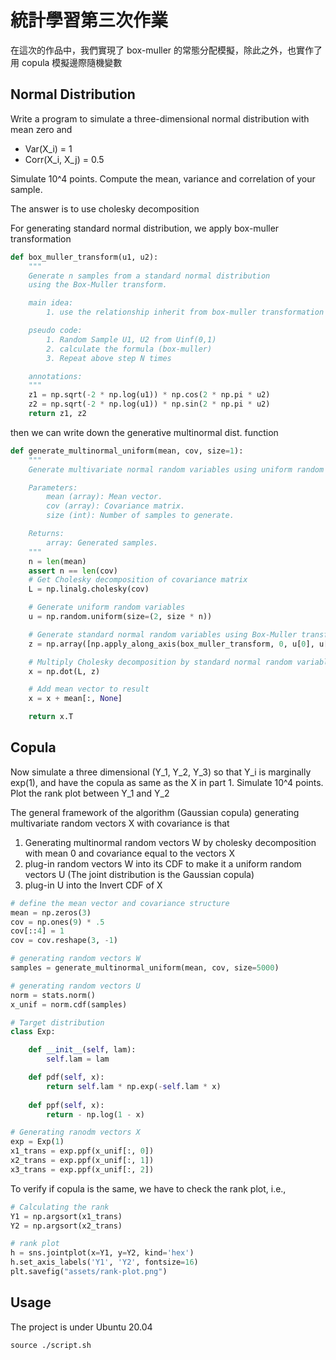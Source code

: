 # 統計學習第三次作業

在這次的作品中，我們實現了 box-muller 的常態分配模擬，除此之外，也實作了用 copula 模擬邊際隨機變數

## Normal Distribution

Write a program to simulate a three-dimensional normal distribution with mean zero and

- Var(X_i) = 1
- Corr(X_i, X_j) = 0.5

Simulate 10^4 points. Compute the mean, variance and correlation of your sample.

The answer is to use cholesky decomposition

For generating standard normal distribution, we apply box-muller transformation

```python
def box_muller_transform(u1, u2):
    """
    Generate n samples from a standard normal distribution
    using the Box-Muller transform.

    main idea:
        1. use the relationship inherit from box-muller transformation

    pseudo code:
        1. Random Sample U1, U2 from Uinf(0,1)
        2. calculate the formula (box-muller)
        3. Repeat above step N times

    annotations:
    """
    z1 = np.sqrt(-2 * np.log(u1)) * np.cos(2 * np.pi * u2)
    z2 = np.sqrt(-2 * np.log(u1)) * np.sin(2 * np.pi * u2)
    return z1, z2
```

then we can write down the generative multinormal dist. function

```python
def generate_multinormal_uniform(mean, cov, size=1):
    """
    Generate multivariate normal random variables using uniform random variables.

    Parameters:
        mean (array): Mean vector.
        cov (array): Covariance matrix.
        size (int): Number of samples to generate.

    Returns:
        array: Generated samples.
    """
    n = len(mean)
    assert n == len(cov)
    # Get Cholesky decomposition of covariance matrix
    L = np.linalg.cholesky(cov)

    # Generate uniform random variables
    u = np.random.uniform(size=(2, size * n))

    # Generate standard normal random variables using Box-Muller transform
    z = np.array([np.apply_along_axis(box_muller_transform, 0, u[0], u[1])]).reshape(n, -1)

    # Multiply Cholesky decomposition by standard normal random variables
    x = np.dot(L, z)

    # Add mean vector to result
    x = x + mean[:, None]

    return x.T
```

## Copula

Now simulate a three dimensional (Y_1, Y_2, Y_3) so that Y_i is marginally exp(1), and have the copula as same as the X in part 1. Simulate 10^4 points. Plot the rank plot between Y_1 and Y_2

The general framework of the algorithm (Gaussian copula) generating multivariate random vectors X with covariance is that

1. Generating multinormal random vectors W by cholesky decomposition with mean 0 and covariance equal to the vectors X
2. plug-in random vectors W into its CDF to make it a uniform random vectors U (The joint distribution is the Gaussian copula)
3. plug-in U into the Invert CDF of X 

```python
# define the mean vector and covariance structure
mean = np.zeros(3)
cov = np.ones(9) * .5
cov[::4] = 1
cov = cov.reshape(3, -1)

# generating random vectors W
samples = generate_multinormal_uniform(mean, cov, size=5000)

# generating random vectors U
norm = stats.norm()
x_unif = norm.cdf(samples)

# Target distribution
class Exp:

    def __init__(self, lam):
        self.lam = lam

    def pdf(self, x):
        return self.lam * np.exp(-self.lam * x)
    
    def ppf(self, x):
        return - np.log(1 - x)

# Generating ranodm vectors X
exp = Exp(1)
x1_trans = exp.ppf(x_unif[:, 0])
x2_trans = exp.ppf(x_unif[:, 1])
x3_trans = exp.ppf(x_unif[:, 2])
```

To verify if copula is the same, we have to check the rank plot, i.e., 

```python
# Calculating the rank
Y1 = np.argsort(x1_trans)
Y2 = np.argsort(x2_trans)

# rank plot
h = sns.jointplot(x=Y1, y=Y2, kind='hex')
h.set_axis_labels('Y1', 'Y2', fontsize=16)
plt.savefig("assets/rank-plot.png")
```

## Usage

The project is under Ubuntu 20.04

```
source ./script.sh
```




